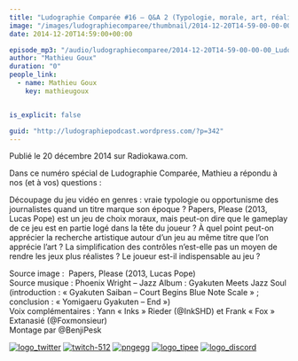 ```yaml
---
title: "Ludographie Comparée #16 – Q&A 2 (Typologie, morale, art, réalisme & relations jeu-joueur)"
image: "/images/ludographiecomparee/thumbnail/2014-12-20T14-59-00-00-00_LudographieCompare16QA2Typologiemoraleartralismerelationsjeujoueur.jpg"
date: 2014-12-20T14:59:00+00:00

episode_mp3: "/audio/ludographiecomparee/2014-12-20T14-59-00-00-00_LudographieCompare16QA2Typologiemoraleartralismerelationsjeujoueur.mp3"
author: "Mathieu Goux"
duration: "0"
people_link: 
  - name: Mathieu Goux
    key: mathieugoux


is_explicit: false

guid: "http://ludographiepodcast.wordpress.com/?p=342"
---
```


<PodcastHeader/>

<!-- ECRIRE LA DESCRIPTION DE L'EPISODE SOUS CETTE LIGNE -->
<p>Publié le 20 décembre 2014 sur Radiokawa.com.</p>
<p>Dans ce numéro spécial de Ludographie Comparée, Mathieu a répondu à nos (et à vos) questions :</p>
 
 Découpage du jeu vidéo en genres : vraie typologie ou opportunisme des journalistes quand un titre marque son époque ? 
 Papers, Please (2013, Lucas Pope) est un jeu de choix moraux, mais peut-on dire que le gameplay de ce jeu est en partie logé dans la tête du joueur ? 
 À quel point peut-on apprécier la recherche artistique autour d’un jeu au même titre que l’on apprécie l’art ? 
 La simplification des contrôles n’est-elle pas un moyen de rendre les jeux plus réalistes ? 
 Le joueur est-il indispensable au jeu ? 
 
<p></p>
<a href="" rel="nofollow"></a>
 
<p>Source image :&nbsp; Papers, Please (2013, Lucas Pope)<br>
Source musique : Phoenix Wright – Jazz Album : Gyakuten Meets Jazz Soul (introduction : «&nbsp;Gyakuten Saiban – Court Begins Blue Note Scale&nbsp;» ; conclusion : «&nbsp;Yomigaeru Gyakuten – End&nbsp;»)<br>
Voix complémentaires : Yann «&nbsp;Inks&nbsp;» Rieder (@InkSHD) et Frank «&nbsp;Fox&nbsp;» Extanasié (@Foxmonsieur)<br>
Montage par @BenjiPesk</p>


<tr>
<td><a href="https://twitter.com/Gouximan" rel="nofollow"><img src="/resources/ludographiecomparee/2014-12-20T14-59-00-00-00_LudographieCompare16QA2Typologiemoraleartralismerelationsjeujoueur/logo_twitter-1.png" alt="logo_twitter"></a></td>
<td><a href="https://www.twitch.tv/mathieugoux" rel="nofollow"><img src="/resources/ludographiecomparee/2014-12-20T14-59-00-00-00_LudographieCompare16QA2Typologiemoraleartralismerelationsjeujoueur/twitch-512-1.png" alt="twitch-512"></a></td>
<td><a href="https://www.youtube.com/user/MattTheFatalifieur/videos" rel="nofollow"><img src="/resources/ludographiecomparee/2014-12-20T14-59-00-00-00_LudographieCompare16QA2Typologiemoraleartralismerelationsjeujoueur/pngegg.png" alt="pngegg"></a></td>
<td><a href="http://fr.tipeee.com/calvinball" rel="nofollow"><img src="/resources/ludographiecomparee/2014-12-20T14-59-00-00-00_LudographieCompare16QA2Typologiemoraleartralismerelationsjeujoueur/logo_tipee-1.png" alt="logo_tipee"></a></td>
<td><a href="https://discord.com/invite/4RnA9v7" rel="nofollow"><img src="/resources/ludographiecomparee/2014-12-20T14-59-00-00-00_LudographieCompare16QA2Typologiemoraleartralismerelationsjeujoueur/logo_discord-1.png" alt="logo_discord"></a></td>
</tr>




